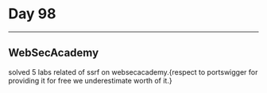 # Day 98
___
## WebSecAcademy
solved 5 labs related of ssrf on websecacademy.{respect to portswigger for providing it for free we underestimate worth of it.}